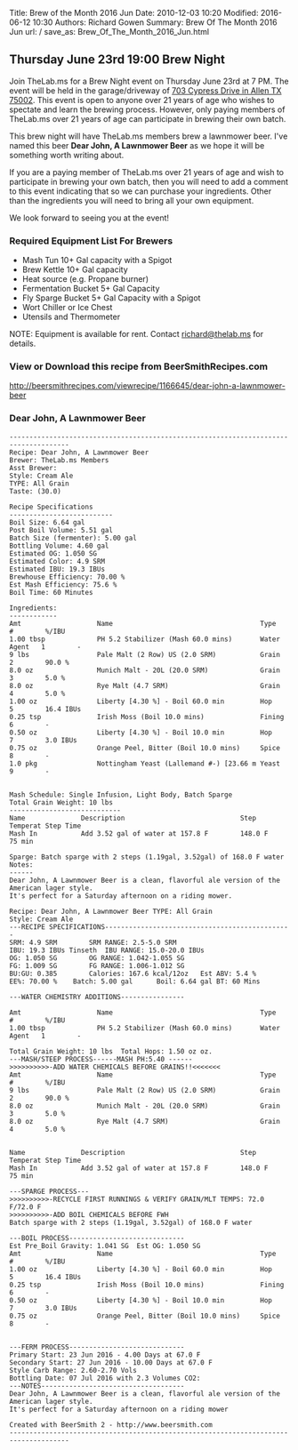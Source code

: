 Title: Brew of the Month 2016 Jun
Date: 2010-12-03 10:20
Modified: 2016-06-12 10:30
Authors: Richard Gowen
Summary: Brew Of The Month 2016 Jun
url: /
save_as: Brew_Of_The_Month_2016_Jun.html

Thursday June 23rd 19:00 Brew Night
-----------------------------------

Join TheLab.ms for a Brew Night event on Thursday June 23rd at 7 PM. The
event will be held in the garage/driveway of [703 Cypress Drive in Allen
TX 75002](https://goo.gl/maps/l7MTr). This event is open to anyone over
21 years of age who wishes to spectate and learn the brewing process.
However, only paying members of TheLab.ms over 21 years of age can
participate in brewing their own batch.

This brew night will have TheLab.ms members brew a lawnmower beer. I've
named this beer **Dear John, A Lawnmower Beer** as we hope it will be
something worth writing about.

If you are a paying member of TheLab.ms over 21 years of age and wish to
participate in brewing your own batch, then you will need to add a
comment to this event indicating that so we can purchase your
ingredients. Other than the ingredients you will need to bring all your
own equipment.

We look forward to seeing you at the event!

### Required Equipment List For Brewers

-   Mash Tun 10+ Gal capacity with a Spigot
-   Brew Kettle 10+ Gal capacity
-   Heat source (e.g. Propane burner)
-   Fermentation Bucket 5+ Gal Capacity
-   Fly Sparge Bucket 5+ Gal Capacity with a Spigot
-   Wort Chiller or Ice Chest
-   Utensils and Thermometer

NOTE: Equipment is available for rent. Contact
[richard@thelab.ms](mailto://richard@thelab.ms) for details.

### View or Download this recipe from BeerSmithRecipes.com

[<http://beersmithrecipes.com/viewrecipe/1166645/dear-john-a-lawnmower-beer>](http://beersmithrecipes.com/viewrecipe/1166645/dear-john-a-lawnmower-beer)

### Dear John, A Lawnmower Beer

    -------------------------------------------------------------------------------------
    Recipe: Dear John, A Lawnmower Beer
    Brewer: TheLab.ms Members
    Asst Brewer: 
    Style: Cream Ale
    TYPE: All Grain
    Taste: (30.0) 

    Recipe Specifications
    --------------------------
    Boil Size: 6.64 gal
    Post Boil Volume: 5.51 gal
    Batch Size (fermenter): 5.00 gal   
    Bottling Volume: 4.60 gal
    Estimated OG: 1.050 SG
    Estimated Color: 4.9 SRM
    Estimated IBU: 19.3 IBUs
    Brewhouse Efficiency: 70.00 %
    Est Mash Efficiency: 75.6 %
    Boil Time: 60 Minutes

    Ingredients:
    ------------
    Amt                   Name                                     Type          #        %/IBU         
    1.00 tbsp             PH 5.2 Stabilizer (Mash 60.0 mins)       Water Agent   1        -             
    9 lbs                 Pale Malt (2 Row) US (2.0 SRM)           Grain         2        90.0 %        
    8.0 oz                Munich Malt - 20L (20.0 SRM)             Grain         3        5.0 %         
    8.0 oz                Rye Malt (4.7 SRM)                       Grain         4        5.0 %         
    1.00 oz               Liberty [4.30 %] - Boil 60.0 min         Hop           5        16.4 IBUs     
    0.25 tsp              Irish Moss (Boil 10.0 mins)              Fining        6        -             
    0.50 oz               Liberty [4.30 %] - Boil 10.0 min         Hop           7        3.0 IBUs      
    0.75 oz               Orange Peel, Bitter (Boil 10.0 mins)     Spice         8        -             
    1.0 pkg               Nottingham Yeast (Lallemand #-) [23.66 m Yeast         9        -             


    Mash Schedule: Single Infusion, Light Body, Batch Sparge
    Total Grain Weight: 10 lbs
    ----------------------------
    Name              Description                             Step Temperat Step Time     
    Mash In           Add 3.52 gal of water at 157.8 F        148.0 F       75 min        

    Sparge: Batch sparge with 2 steps (1.19gal, 3.52gal) of 168.0 F water
    Notes:
    ------
    Dear John, A Lawnmower Beer is a clean, flavorful ale version of the American lager style.
    It's perfect for a Saturday afternoon on a riding mower.

    Recipe: Dear John, A Lawnmower Beer TYPE: All Grain
    Style: Cream Ale
    ---RECIPE SPECIFICATIONS-----------------------------------------------
    SRM: 4.9 SRM        SRM RANGE: 2.5-5.0 SRM
    IBU: 19.3 IBUs Tinseth  IBU RANGE: 15.0-20.0 IBUs
    OG: 1.050 SG        OG RANGE: 1.042-1.055 SG
    FG: 1.009 SG        FG RANGE: 1.006-1.012 SG
    BU:GU: 0.385        Calories: 167.6 kcal/12oz   Est ABV: 5.4 %      
    EE%: 70.00 %    Batch: 5.00 gal      Boil: 6.64 gal BT: 60 Mins

    ---WATER CHEMISTRY ADDITIONS----------------

    Amt                   Name                                     Type          #        %/IBU         
    1.00 tbsp             PH 5.2 Stabilizer (Mash 60.0 mins)       Water Agent   1        -             

    Total Grain Weight: 10 lbs  Total Hops: 1.50 oz oz.
    ---MASH/STEEP PROCESS------MASH PH:5.40 ------
    >>>>>>>>>>-ADD WATER CHEMICALS BEFORE GRAINS!!<<<<<<<
    Amt                   Name                                     Type          #        %/IBU         
    9 lbs                 Pale Malt (2 Row) US (2.0 SRM)           Grain         2        90.0 %        
    8.0 oz                Munich Malt - 20L (20.0 SRM)             Grain         3        5.0 %         
    8.0 oz                Rye Malt (4.7 SRM)                       Grain         4        5.0 %         


    Name              Description                             Step Temperat Step Time     
    Mash In           Add 3.52 gal of water at 157.8 F        148.0 F       75 min        

    ---SPARGE PROCESS---
    >>>>>>>>>>-RECYCLE FIRST RUNNINGS & VERIFY GRAIN/MLT TEMPS: 72.0 F/72.0 F
    >>>>>>>>>>-ADD BOIL CHEMICALS BEFORE FWH
    Batch sparge with 2 steps (1.19gal, 3.52gal) of 168.0 F water

    ---BOIL PROCESS-----------------------------
    Est Pre_Boil Gravity: 1.041 SG  Est OG: 1.050 SG
    Amt                   Name                                     Type          #        %/IBU         
    1.00 oz               Liberty [4.30 %] - Boil 60.0 min         Hop           5        16.4 IBUs     
    0.25 tsp              Irish Moss (Boil 10.0 mins)              Fining        6        -             
    0.50 oz               Liberty [4.30 %] - Boil 10.0 min         Hop           7        3.0 IBUs      
    0.75 oz               Orange Peel, Bitter (Boil 10.0 mins)     Spice         8        -             


    ---FERM PROCESS-----------------------------
    Primary Start: 23 Jun 2016 - 4.00 Days at 67.0 F
    Secondary Start: 27 Jun 2016 - 10.00 Days at 67.0 F
    Style Carb Range: 2.60-2.70 Vols
    Bottling Date: 07 Jul 2016 with 2.3 Volumes CO2: 
    ---NOTES------------------------------------
    Dear John, A Lawnmower Beer is a clean, flavorful ale version of the American lager style.
    It's perfect for a Saturday afternoon on a riding mower

    Created with BeerSmith 2 - http://www.beersmith.com
    -------------------------------------------------------------------------------------
